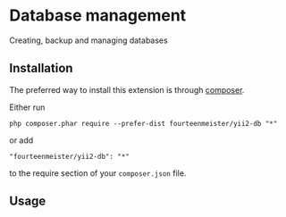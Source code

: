 Database management
===================
Creating, backup and managing databases

Installation
------------

The preferred way to install this extension is through [composer](http://getcomposer.org/download/).

Either run

```
php composer.phar require --prefer-dist fourteenmeister/yii2-db "*"
```

or add

```
"fourteenmeister/yii2-db": "*"
```

to the require section of your `composer.json` file.


Usage
-----